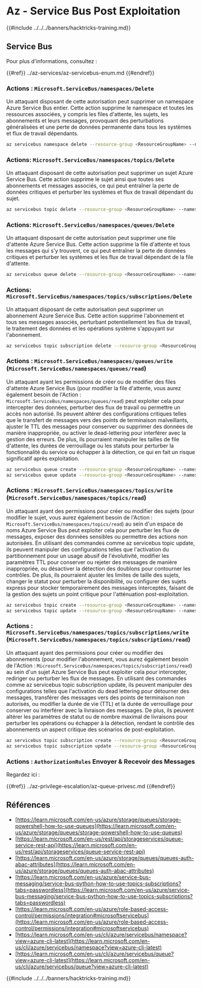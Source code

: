 # Az - Service Bus Post Exploitation

{{#include ../../../banners/hacktricks-training.md}}

## Service Bus

Pour plus d'informations, consultez :

{{#ref}}
../az-services/az-servicebus-enum.md
{{#endref}}

### Actions : `Microsoft.ServiceBus/namespaces/Delete`

Un attaquant disposant de cette autorisation peut supprimer un namespace Azure Service Bus entier. Cette action supprime le namespace et toutes les ressources associées, y compris les files d'attente, les sujets, les abonnements et leurs messages, provoquant des perturbations généralisées et une perte de données permanente dans tous les systèmes et flux de travail dépendants.
```bash
az servicebus namespace delete --resource-group <ResourceGroupName> --name <NamespaceName>
```
### Actions: `Microsoft.ServiceBus/namespaces/topics/Delete`

Un attaquant disposant de cette autorisation peut supprimer un sujet Azure Service Bus. Cette action supprime le sujet ainsi que toutes ses abonnements et messages associés, ce qui peut entraîner la perte de données critiques et perturber les systèmes et flux de travail dépendant du sujet.
```bash
az servicebus topic delete --resource-group <ResourceGroupName> --namespace-name <NamespaceName> --name <TopicName>
```
### Actions: `Microsoft.ServiceBus/namespaces/queues/Delete`

Un attaquant disposant de cette autorisation peut supprimer une file d'attente Azure Service Bus. Cette action supprime la file d'attente et tous les messages qui s'y trouvent, ce qui peut entraîner la perte de données critiques et perturber les systèmes et les flux de travail dépendant de la file d'attente.
```bash
az servicebus queue delete --resource-group <ResourceGroupName> --namespace-name <NamespaceName> --name <QueueName>
```
### Actions: `Microsoft.ServiceBus/namespaces/topics/subscriptions/Delete`

Un attaquant disposant de cette autorisation peut supprimer un abonnement Azure Service Bus. Cette action supprime l'abonnement et tous ses messages associés, perturbant potentiellement les flux de travail, le traitement des données et les opérations système s'appuyant sur l'abonnement.
```bash
az servicebus topic subscription delete --resource-group <ResourceGroupName> --namespace-name <NamespaceName> --topic-name <TopicName> --name <SubscriptionName>
```
### Actions : `Microsoft.ServiceBus/namespaces/queues/write` (`Microsoft.ServiceBus/namespaces/queues/read`)

Un attaquant ayant les permissions de créer ou de modifier des files d'attente Azure Service Bus (pour modifier la file d'attente, vous aurez également besoin de l'Action : `Microsoft.ServiceBus/namespaces/queues/read`) peut exploiter cela pour intercepter des données, perturber des flux de travail ou permettre un accès non autorisé. Ils peuvent altérer des configurations critiques telles que le transfert de messages vers des points de terminaison malveillants, ajuster le TTL des messages pour conserver ou supprimer des données de manière inappropriée, ou activer le dead-lettering pour interférer avec la gestion des erreurs. De plus, ils pourraient manipuler les tailles de file d'attente, les durées de verrouillage ou les statuts pour perturber la fonctionnalité du service ou échapper à la détection, ce qui en fait un risque significatif après exploitation.
```bash
az servicebus queue create --resource-group <ResourceGroupName> --namespace-name <NamespaceName> --name <QueueName>
az servicebus queue update --resource-group <ResourceGroupName> --namespace-name <NamespaceName> --name <QueueName>
```
### Actions : `Microsoft.ServiceBus/namespaces/topics/write` (`Microsoft.ServiceBus/namespaces/topics/read`)

Un attaquant ayant des permissions pour créer ou modifier des sujets (pour modifier le sujet, vous aurez également besoin de l'Action : `Microsoft.ServiceBus/namespaces/topics/read`) au sein d'un espace de noms Azure Service Bus peut exploiter cela pour perturber les flux de messages, exposer des données sensibles ou permettre des actions non autorisées. En utilisant des commandes comme az servicebus topic update, ils peuvent manipuler des configurations telles que l'activation du partitionnement pour un usage abusif de l'évolutivité, modifier les paramètres TTL pour conserver ou rejeter des messages de manière inappropriée, ou désactiver la détection des doublons pour contourner les contrôles. De plus, ils pourraient ajuster les limites de taille des sujets, changer le statut pour perturber la disponibilité, ou configurer des sujets express pour stocker temporairement des messages interceptés, faisant de la gestion des sujets un point critique pour l'atténuation post-exploitation.
```bash
az servicebus topic create --resource-group <ResourceGroupName> --namespace-name <NamespaceName> --name <TopicName>
az servicebus topic update --resource-group <ResourceGroupName> --namespace-name <NamespaceName> --name <TopicName>
```
### Actions : `Microsoft.ServiceBus/namespaces/topics/subscriptions/write` (`Microsoft.ServiceBus/namespaces/topics/subscriptions/read`)

Un attaquant ayant des permissions pour créer ou modifier des abonnements (pour modifier l'abonnement, vous aurez également besoin de l'Action : `Microsoft.ServiceBus/namespaces/topics/subscriptions/read`) au sein d'un sujet Azure Service Bus peut exploiter cela pour intercepter, rediriger ou perturber les flux de messages. En utilisant des commandes comme az servicebus topic subscription update, ils peuvent manipuler des configurations telles que l'activation du dead lettering pour détourner des messages, transférer des messages vers des points de terminaison non autorisés, ou modifier la durée de vie (TTL) et la durée de verrouillage pour conserver ou interférer avec la livraison des messages. De plus, ils peuvent altérer les paramètres de statut ou de nombre maximal de livraisons pour perturber les opérations ou échapper à la détection, rendant le contrôle des abonnements un aspect critique des scénarios de post-exploitation.
```bash
az servicebus topic subscription create --resource-group <ResourceGroupName> --namespace-name <NamespaceName> --topic-name <TopicName> --name <SubscriptionName>
az servicebus topic subscription update --resource-group <ResourceGroupName> --namespace-name <NamespaceName> --topic-name <TopicName> --name <SubscriptionName>
```
### Actions : `AuthorizationRules` Envoyer & Recevoir des Messages

Regardez ici :

{{#ref}}
../az-privilege-escalation/az-queue-privesc.md
{{#endref}}

## Références

- [https://learn.microsoft.com/en-us/azure/storage/queues/storage-powershell-how-to-use-queues](https://learn.microsoft.com/en-us/azure/storage/queues/storage-powershell-how-to-use-queues)
- [https://learn.microsoft.com/en-us/rest/api/storageservices/queue-service-rest-api](https://learn.microsoft.com/en-us/rest/api/storageservices/queue-service-rest-api)
- [https://learn.microsoft.com/en-us/azure/storage/queues/queues-auth-abac-attributes](https://learn.microsoft.com/en-us/azure/storage/queues/queues-auth-abac-attributes)
- [https://learn.microsoft.com/en-us/azure/service-bus-messaging/service-bus-python-how-to-use-topics-subscriptions?tabs=passwordless](https://learn.microsoft.com/en-us/azure/service-bus-messaging/service-bus-python-how-to-use-topics-subscriptions?tabs=passwordless)
- [https://learn.microsoft.com/en-us/azure/role-based-access-control/permissions/integration#microsoftservicebus](https://learn.microsoft.com/en-us/azure/role-based-access-control/permissions/integration#microsoftservicebus)
- [https://learn.microsoft.com/en-us/cli/azure/servicebus/namespace?view=azure-cli-latest](https://learn.microsoft.com/en-us/cli/azure/servicebus/namespace?view=azure-cli-latest)
- [https://learn.microsoft.com/en-us/cli/azure/servicebus/queue?view=azure-cli-latest](https://learn.microsoft.com/en-us/cli/azure/servicebus/queue?view=azure-cli-latest)

{{#include ../../../banners/hacktricks-training.md}}
